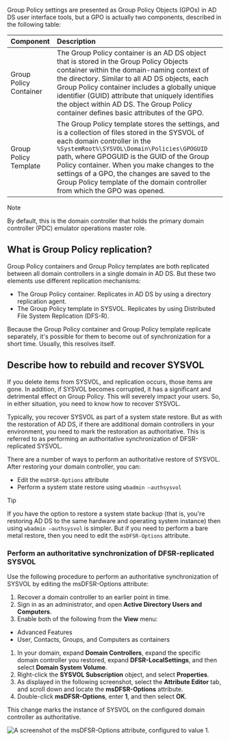 Group Policy settings are presented as Group Policy Objects (GPOs) in AD DS user interface tools, but a GPO is actually two components, described in the following table:

| Component| Description|
| :--- | :--- |
| Group Policy Container| The Group Policy container is an AD DS object that is stored in the Group Policy Objects container within the domain-naming context of the directory. Similar to all AD DS objects, each Group Policy container includes a globally unique identifier (GUID) attribute that uniquely identifies the object within AD DS. The Group Policy container defines basic attributes of the GPO.|
| Group Policy Template| The Group Policy template stores the settings, and is a collection of files stored in the SYSVOL of each domain controller in the `%SystemRoot%\SYSVOL\Domain\Policies\GPOGUID` path, where GPOGUID is the GUID of the Group Policy container. When you make changes to the settings of a GPO, the changes are saved to the Group Policy template of the domain controller from which the GPO was opened.|

> [!NOTE]
> By default, this is the domain controller that holds the primary domain controller (PDC) emulator operations master role. 
## What is Group Policy replication?

Group Policy containers and Group Policy templates are both replicated between all domain controllers in a single domain in AD DS. But these two elements use different replication mechanisms:

- The Group Policy container. Replicates in AD DS by using a directory replication agent.
- The Group Policy template in SYSVOL. Replicates by using Distributed File System Replication (DFS-R).

Because the Group Policy container and Group Policy template replicate separately, it's possible for them to become out of synchronization for a short time. Usually, this resolves itself.

## Describe how to rebuild and recover SYSVOL

If you delete items from SYSVOL, and replication occurs, those items are gone. In addition, if SYSVOL becomes corrupted, it has a significant and detrimental effect on Group Policy. This will severely impact your users. So, in either situation, you need to know how to recover SYSVOL.

Typically, you recover SYSVOL as part of a system state restore. But as with the restoration of AD DS, if there are additional domain controllers in your environment, you need to mark the restoration as authoritative. This is referred to as performing an authoritative synchronization of DFSR-replicated SYSVOL.

There are a number of ways to perform an authoritative restore of SYSVOL. After restoring your domain controller, you can:

- Edit the `msDFSR-Options` attribute
- Perform a system state restore using `wbadmin –authsysvol`

> [!TIP]
> If you have the option to restore a system state backup (that is, you're restoring AD DS to the same hardware and operating system instance) then using `wbadmin –authsysvol` is simpler. 
But if you need to perform a bare metal restore, then you need to edit the `msDFSR-Options` attribute.

### Perform an authoritative synchronization of DFSR-replicated SYSVOL

Use the following procedure to perform an authoritative synchronization of SYSVOL by editing the msDFSR-Options attribute:

1. Recover a domain controller to an earlier point in time.
1. Sign in as an administrator, and open **Active Directory Users and Computers**.
1. Enable both of the following from the **View** menu:

  - Advanced Features
  - User, Contacts, Groups, and Computers as containers

1. In your domain, expand **Domain Controllers**, expand the specific domain controller you restored, expand **DFSR-LocalSettings**, and then select **Domain System Volume**.
1. Right-click the **SYSVOL Subscription** object, and select **Properties**.
1. As displayed in the following screenshot, select the **Attribute Editor** tab, and scroll down and locate the **msDFSR-Options** attribute.
1. Double-click **msDFSR-Options**, enter **1**, and then select **OK**.

This change marks the instance of SYSVOL on the configured domain controller as authoritative.

![A screenshot of the msDFSR-Options attribute, configured to value 1.](../media/msdfsr-options.png)
